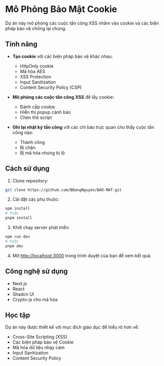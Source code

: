 # Mô Phỏng Bảo Mật Cookie

Dự án này mô phỏng các cuộc tấn công XSS nhằm vào cookie và các biện pháp bảo vệ chống lại chúng.

## Tính năng

- **Tạo cookie** với các biện pháp bảo vệ khác nhau:
  - HttpOnly cookie
  - Mã hóa AES
  - XSS Protection
  - Input Sanitization
  - Content Security Policy (CSP)

- **Mô phỏng các cuộc tấn công XSS** để lấy cookie:
  - Đánh cắp cookie
  - Hiển thị popup cảnh báo
  - Chèn thẻ script

- **Ghi lại nhật ký tấn công** với các chỉ báo trực quan cho thấy cuộc tấn công nào:
  - Thành công
  - Bị chặn
  - Bị mã hóa nhưng bị lộ

## Cách sử dụng

1. Clone repository:
```bash
git clone https://github.com/BBangNguyen/BAO-MAT.git
```

2. Cài đặt các phụ thuộc:
```bash
npm install
# hoặc
pnpm install
```

3. Khởi chạy server phát triển:
```bash
npm run dev
# hoặc
pnpm dev
```

4. Mở [http://localhost:3000](http://localhost:3000) trong trình duyệt của bạn để xem kết quả.

## Công nghệ sử dụng

- Next.js
- React
- Shadcn UI
- Crypto-js cho mã hóa

## Học tập

Dự án này được thiết kế với mục đích giáo dục để hiểu rõ hơn về:
- Cross-Site Scripting (XSS)
- Các biện pháp bảo vệ Cookie
- Mã hóa dữ liệu nhạy cảm
- Input Sanitization
- Content Security Policy